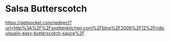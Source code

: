 # Salsa Butterscotch

https://getpocket.com/redirect?url=http%3A%2F%2Fsmittenkitchen.com%2Fblog%2F2009%2F12%2Fridiculously-easy-butterscotch-sauce%2F
